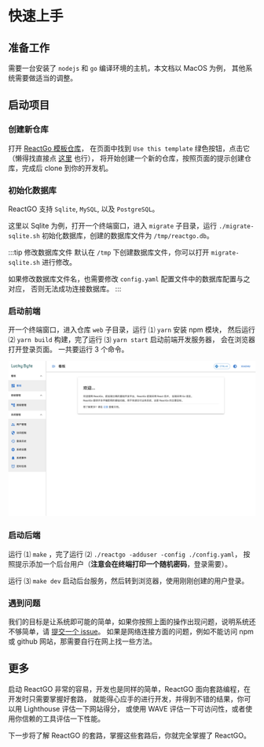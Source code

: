 # 快速上手

## 准备工作

需要一台安装了 `nodejs` 和 `go` 编译环境的主机，本文档以 MacOS 为例，
其他系统需要做适当的调整。

## 启动项目

### 创建新仓库

打开 [ReactGo 模板仓库](https://github.com/lucky-byte/reactgo)，
在页面中找到 `Use this template` 绿色按钮，点击它（懒得找直接点
[这里](https://github.com/lucky-byte/reactgo/generate) 也行），
将开始创建一个新的仓库，按照页面的提示创建仓库，完成后 clone 到你的开发机。

### 初始化数据库

ReactGO 支持 `Sqlite`, `MySQL`, 以及 `PostgreSQL`。

这里以 Sqlite 为例，打开一个终端窗口，进入 `migrate` 子目录，运行
`./migrate-sqlite.sh` 初始化数据库，创建的数据库文件为 `/tmp/reactgo.db`。

:::tip 修改数据库文件
默认在 `/tmp` 下创建数据库文件，你可以打开 `migrate-sqlite.sh` 进行修改。

如果修改数据库文件名，也需要修改 `config.yaml` 配置文件中的数据库配置与之对应，
否则无法成功连接数据库。
:::

### 启动前端

开一个终端窗口，进入仓库 `web` 子目录，运行 &#9332; `yarn` 安装 npm 模块，
然后运行 &#9333; `yarn build` 构建，完了运行 &#9334; `yarn start` 启动前端开发服务器，
会在浏览器打开登录页面。
一共要运行 3 个命令。

![ReactGO](/img/ReactGo-light.png)

### 启动后端

运行 &#9332; `make` ，完了运行 &#9333; `./reactgo -adduser -config ./config.yaml`，
按照提示添加一个后台用户（**注意会在终端打印一个随机密码**，登录需要）。

运行 &#9334; `make dev` 启动后台服务，然后转到浏览器，使用刚刚创建的用户登录。

### 遇到问题

我们的目标是让系统即可能的简单，如果你按照上面的操作出现问题，说明系统还不够简单，请
[提交一个 issue](https://github.com/lucky-byte/reactgo/issues)。
如果是网络连接方面的问题，例如不能访问 npm 或 github 网站，那需要自行在网上找一些方法。

## 更多

启动 ReactGO 非常的容易，开发也是同样的简单，ReactGO 面向套路编程，在开发时只需要掌握好套路，
就能得心应手的进行开发，并得到不错的结果，你可以用 Lighthouse 评估一下网站得分，
或使用 WAVE 评估一下可访问性，或者使用你信赖的工具评估一下性能。

下一步将了解 ReactGO 的套路，掌握这些套路后，你就完全掌握了 ReactGO。
